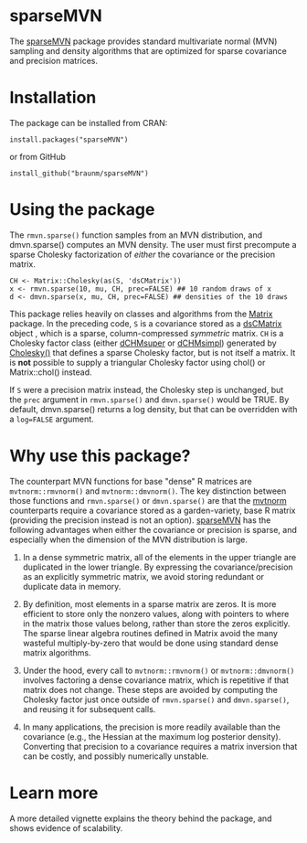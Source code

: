 [Matrix]:  https://CRAN.R-project.org/package=Matrix
[sparseMVN]: https://braunm.github.io/sparseMVN
[sparseHessianFD]: https://braunm.github.io/sparseHessianFD
[trustOptim]: https://braunm.github.io/trustOptim
[rmvnorm]: https://rdrr.io/pkg/mvtnorm/man/Mvnorm.html
[dmvnorm]: https://rdrr.io/pkg/mvtnorm/man/Mvnorm.html
[mvtnorm]: https://cran.r-project.org/package=mvtnorm
[dsCMatrix]: https://rdrr.io/cran/Matrix/man/dsCMatrix-class.html
[dCHMsimpl]: https://rdrr.io/cran/Matrix/man/CHMfactor-class.html
[dCHMsuper]: https://rdrr.io/cran/Matrix/man/CHMfactor-class.html
[Cholesky()]: https://rdrr.io/cran/Matrix/man/Cholesky.html



# sparseMVN

The [sparseMVN] package provides standard multivariate normal (MVN) sampling and density algorithms that are optimized for sparse covariance and precision matrices.

# Installation

The package can be installed from CRAN:

```
install.packages("sparseMVN")
```
or from GitHub

```
install_github("braunm/sparseMVN")
```

# Using the package

The `rmvn.sparse()` function samples from an MVN distribution, and dmvn.sparse() computes an MVN density.  The user must first precompute a sparse Cholesky factorization of _either_ the covariance or the precision matrix.

```
CH <- Matrix::Cholesky(as(S, 'dsCMatrix'))
x <- rmvn.sparse(10, mu, CH, prec=FALSE) ## 10 random draws of x
d <- dmvn.sparse(x, mu, CH, prec=FALSE) ## densities of the 10 draws
```
This package relies heavily on classes and algorithms from the [Matrix] package.  In the preceding code, `S` is a covariance stored as a [dsCMatrix] object , which is a sparse,  column-compressed _symmetric_ matrix.  `CH`  is a Cholesky factor class (either [dCHMsuper] or [dCHMsimpl])  generated by [Cholesky()] that defines a sparse Cholesky factor, but is not itself a matrix.  It is **not** possible to supply a triangular Cholesky factor using chol() or Matrix::chol() instead.

If `S` were a precision matrix instead, the Cholesky step is unchanged, but the `prec` argument in `rmvn.sparse()` and `dmvn.sparse()` would be TRUE.  By default, dmvn.sparse() returns a log density, but that can be overridden with a `log=FALSE` argument.


# Why use this package?

The counterpart  MVN functions for base "dense" R matrices are `mvtnorm::rmvnorm()` and `mvtnorm::dmvnorm()`.   The key distinction between those functions and `rmvn.sparse()` or `dmvn.sparse()` are that the [mvtnorm] counterparts require a covariance  stored as a garden-variety, base R matrix (providing the precision instead is not an option).  [sparseMVN]  has the following advantages when either the covariance or precision is sparse, and especially when the dimension of the MVN distribution is large.

1.  In a dense symmetric matrix, all of the elements in the  upper triangle are duplicated in the lower triangle.  By expressing the covariance/precision as an explicitly symmetric matrix, we avoid storing redundant or duplicate data in memory.

2. By definition, most elements in a sparse matrix are zeros.   It is more efficient to store only the nonzero values, along with pointers to where in the matrix those values belong, rather than store the zeros explicitly.   The sparse linear algebra routines defined in Matrix  avoid the many wasteful multiply-by-zero that would be done using standard dense matrix algorithms.

3.  Under the hood, every call to `mvtnorm::rmvnorm()` or `mvtnorm::dmvnorm()` involves factoring a dense covariance matrix, which is repetitive if that matrix does not change. These  steps are avoided by computing the Cholesky factor just once outside of `rmvn.sparse()` and `dmvn.sparse()`, and reusing it for subsequent calls.

4.  In many applications, the precision is more readily available than the covariance (e.g., the Hessian at the maximum log posterior density).  Converting that precision to a covariance requires a matrix inversion that can be costly, and possibly numerically unstable.


# Learn more

A more detailed vignette explains the theory behind the package, and shows evidence of scalability.
